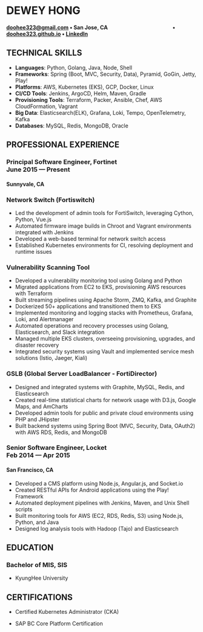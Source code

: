 # DEWEY HONG
**doohee323@gmail.com • San Jose, CA &emsp;&emsp;&emsp;&emsp;&emsp;&emsp;&emsp;&emsp;&emsp;&emsp;&emsp;&emsp;• [doohee323.github.io](https://doohee323.github.io) • [LinkedIn](https://www.linkedin.com/in/doohee323)**

## TECHNICAL SKILLS
- **Languages**: Python, Golang, Java, Node, Shell
- **Frameworks**: Spring (Boot, MVC, Security, Data), Pyramid, GoGin, Jetty, Play!
- **Platforms**: AWS, Kubernetes (EKS), GCP, Docker, Linux
- **CI/CD Tools**: Jenkins, ArgoCD, Helm, Maven, Gradle
- **Provisioning Tools**: Terraform, Packer, Ansible, Chef, AWS CloudFormation, Vagrant
- **Big Data**: Elasticsearch(ELK), Grafana, Loki, Tempo, OpenTelemetry, Kafka
- **Databases**: MySQL, Redis, MongoDB, Oracle

## PROFESSIONAL EXPERIENCE

### Principal Software Engineer, Fortinet &emsp;&emsp;&emsp;&emsp;&emsp;&emsp;&emsp;&emsp;&emsp;&emsp;&emsp; June 2015 — Present
#### Sunnyvale, CA
### Network Switch (Fortiswitch)
- Led the development of admin tools for FortiSwitch, leveraging Cython, Python, Vue.js
- Automated firmware image builds in Chroot and Vagrant environments integrated with Jenkins
- Developed a web-based terminal for network switch access
- Established Kubernetes environments for CI, resolving deployment and runtime issues

### Vulnerability Scanning Tool
- Developed a vulnerability monitoring tool using Golang and Python
- Migrated applications from EC2 to EKS, provisioning AWS resources with Terraform
- Built streaming pipelines using Apache Storm, ZMQ, Kafka, and Graphite
- Dockerized 50+ applications and transitioned them to EKS
- Implemented monitoring and logging stacks with Prometheus, Grafana, Loki, and Alertmanager
- Automated operations and recovery processes using Golang, Elasticsearch, and Slack integration
- Managed multiple EKS clusters, overseeing provisioning, upgrades, and disaster recovery
- Integrated security systems using Vault and implemented service mesh solutions (Istio, Jaeger, Kiali)

### GSLB (Global Server LoadBalancer - FortiDirector)
- Designed and integrated systems with Graphite, MySQL, Redis, and Elasticsearch
- Created real-time statistical charts for network usage with D3.js, Google Maps, and AmCharts
- Developed admin tools for public and private cloud environments using PHP and JHipster
- Built backend systems using Spring Boot (MVC, Security, Data, OAuth2) with AWS RDS, Redis, and MongoDB

### Senior Software Engineer, Locket &emsp;&emsp;&emsp;&emsp;&emsp;&emsp;&emsp;&emsp;&emsp;&emsp;&emsp;&emsp;&emsp;&emsp; Feb 2014 — Apr 2015
#### San Francisco, CA
- Developed a CMS platform using Node.js, Angular.js, and Socket.io
- Created RESTful APIs for Android applications using the Play! Framework
- Automated deployment pipelines with Jenkins, Maven, and Unix Shell scripts
- Built monitoring tools for AWS (EC2, RDS, Redis, S3) using Node.js, Python, and Java
- Designed log analysis tools with Hadoop (Tajo) and Elasticsearch

## EDUCATION

### Bachelor of MIS, SIS
- KyungHee University

## CERTIFICATIONS

- Certified Kubernetes Administrator (CKA)

- SAP BC Core Platform Certification 